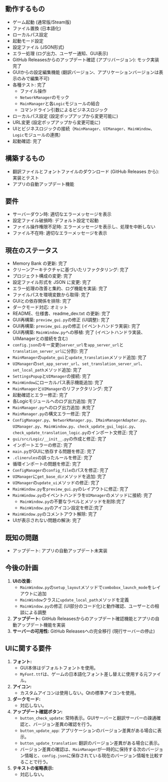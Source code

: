 ## 動作するもの

*   ゲーム起動 (通常版/Steam版)
*   ファイル置換 (日本語化)
*   ローカルパス設定
*   起動モード設定
*   設定ファイル (JSON形式)
*   エラー処理 (ログ出力、ユーザー通知、GUI表示)
*   GitHub Releasesからのアップデート確認 (アプリバージョン): モック実装完了
*   GUIからの設定編集機能 (翻訳バージョン、アプリケーションバージョンは表示のみで編集不可)
*   各種テスト: 完了
    *   ファイル操作
    *   `NetworkManager`のモック
    *   `MainManager`と各`Logic`モジュールの結合
    *   コマンドライン引数によるビジネスロジック
*   ローカルパス設定 (設定ポップアップから変更可能に)
*   URL変更 (設定ポップアップから変更可能に)
* UIとビジネスロジックの接続（`MainManager`、`UIManager`、`MainWindow`、`Logic`モジュールの連携）
* 起動確認: 完了

## 構築するもの

*   翻訳ファイルとフォントファイルのダウンロード (GitHub Releases から): 実装とテスト
*   アプリの自動アップデート機能

## 要件

*   サーバーダウン時: 適切なエラーメッセージを表示
*   設定ファイル破損時: デフォルト設定で起動
*   ファイル操作権限不足時: エラーメッセージを表示し、処理を中断しない
*   ファイル不在時: 適切なエラーメッセージを表示

## 現在のステータス

*   Memory Bank の更新: 完了
*   クリーンアーキテクチャに基づいたリファクタリング: 完了
*   プロジェクト構成の変更: 完了
*   設定ファイル形式を JSON に変更: 完了
*   エラー処理の改善と集約、ログ機能を実装: 完了
*   ファイルパスを環境変数から取得: 完了
*   GUIとの依存関係を排除: 完了
*   ダークモード対応: オミット
*   README、仕様書、readme_dev.txt の更新: 完了
*   GUI再構築: `preview_gui.py`の修正 (UI調整): 完了
*   GUI再構築: `preview_gui.py`の修正 (イベントハンドラ実装): 完了
*   GUI再構築: `MainWindow.py`への移植: 完了 (イベントハンドラ実装、UIManagerとの接続を含む)
*   `config.json`のキー変更(`server_url`を`app_server_url`と`translation_server_url`に分割): 完了
*   `MainManager`の`update_gui`と`update_translation`メソッド追加: 完了
*   `UIManager`の`set_app_server_url`、`set_translation_server_url`、`set_local_path`メソッド追加: 完了
*   `SettingsPopup`と`UIManager`の接続: 完了
*   `MainWindow`にローカルパス表示機能追加: 完了
*   `MainManager`と`UIManager`のリファクタリング: 完了
*   起動確認とエラー修正: 完了
*   各Logicモジュールへのログ出力追加: 完了
*   `MainManager.py`へのログ出力追加: 未完了
*   `MainManager.py`の構文エラー修正: 完了
*   `ConfigManager.py`、`NetworkManager.py`、`IMainManagerAdapter.py`、`UIManager.py`、`MainWindow.py`、`check_update_gui_logic.py`、`check_update_translation_logic.py`のインポート文修正: 完了
*   `gui/src/Logic/__init__.py`の作成と修正: 完了
*   インポートエラーの修正: 完了
*   `main.py`がGUIに依存する問題を修正: 完了
*   `.clinerules`の誤ったルールを修正: 完了
*   循環インポートの問題を修正: 完了
*   `ConfigManager`の`config_file`のパスを修正: 完了
*   `UIManager`に`get_base_dir`メソッドを追加: 完了
*   `UIManager`の`update_ui`メソッドの修正: 完了
*   `MainWindow.py`を`preview_gui.py`のレイアウトに修正: 完了
*   `MainWindow.py`のイベントハンドラを`UIManager`のメソッドに接続: 完了
    *   `MainWindow.py`の不要なラベルとメソッドを削除:完了
    *   `MainWindow.py`のアイコン設定を修正:完了
* `MainWindow.py`のコメントアウト解除: 完了
* UIが表示されない問題の解決: 完了

## 既知の問題

*   アップデート: アプリの自動アップデート未実装

## 今後の計画

1.  **UIの改善:**
    *   `MainWindow.py`の`setup_layout`メソッドで`combobox_launch_mode`をレイアウトに追加
    *   `MainWindow`クラスに`update_local_path`メソッドを定義
    *   `MainWindow.py`の修正 (UI部分のコード化)と動作確認、ユーザーとの相談による調整
2.  **アップデート:** GitHub Releasesからのアップデート確認機能とアプリの自動アップデート機能を実装
3.  **サーバーの可用性:** GitHub Releasesへの完全移行 (現行サーバーの停止)

## UIに関する要件

1.  **フォント:**
    *   GUI本体はデフォルトフォントを使用。
    *   `MyFont.ttf`は、ゲームの日本語化フォント差し替えに使用する元ファイル。
2.  **アイコン:**
    *   カスタムアイコンは使用しない。Qtの標準アイコンを使用。
3.  **ダークモード:**
    *   対応しない。
4.  **アップデート確認ボタン:**
    *   `button_check_update`: 常時表示。GUIサーバーと翻訳サーバーの疎通確認と、バージョン差異の確認を行う。
    *   `button_update_app`: アプリケーションのバージョン差異がある場合に表示。
    *   `button_update_translation`: 翻訳のバージョン差異がある場合に表示。
    *   バージョン差異の確認は、`MainManager`が一時的に保持する次のバージョン情報と、`config.json`に保存されている現在のバージョン情報を比較することで行う。
5.  **テキストの省略表示:**
    *   対応しない。
